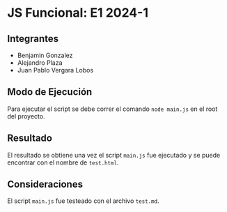 # JS Funcional: E1 2024-1

## Integrantes
- Benjamin Gonzalez
- Alejandro Plaza
- Juan Pablo Vergara Lobos

## Modo de Ejecución
Para ejecutar el script se debe correr el comando `node main.js` en el root del proyecto.

## Resultado
El resultado se obtiene una vez el script `main.js` fue ejecutado y se puede encontrar con el nombre de `test.html`.

## Consideraciones
El script `main.js` fue testeado con el archivo `test.md`.